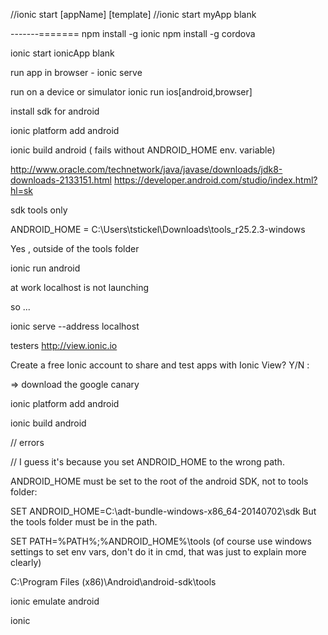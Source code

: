 //ionic start [appName] [template]
//ionic start myApp blank


-------=======
npm install -g ionic
npm install -g cordova

ionic start ionicApp blank

run app in browser    -   ionic serve


run on a device or simulator 
     ionic run ios[android,browser]


install sdk for android 


ionic platform add android

ionic build android    ( fails without ANDROID_HOME  env. variable)

http://www.oracle.com/technetwork/java/javase/downloads/jdk8-downloads-2133151.html
https://developer.android.com/studio/index.html?hl=sk

sdk tools only

ANDROID_HOME  =  C:\Users\tstickel\Downloads\tools_r25.2.3-windows 

Yes , outside of the tools folder 


ionic run android 


at work localhost is not launching

so ...

ionic serve --address localhost




testers
 http://view.ionic.io 


Create a free Ionic account to share and test apps with Ionic View?   Y/N :

 
=> download the google canary 

ionic platform add android 

ionic build android

// errors  

//
I guess it's because you set ANDROID_HOME to the wrong path.

ANDROID_HOME must be set to the root of the android SDK, not to tools folder:

SET ANDROID_HOME=C:\adt-bundle-windows-x86_64-20140702\sdk
But the tools folder must be in the path.

SET PATH=%PATH%;%ANDROID_HOME%\tools
(of course use windows settings to set env vars, don't do it in cmd, that was just to explain more clearly)

C:\Program Files (x86)\Android\android-sdk\tools


ionic emulate android




ionic 